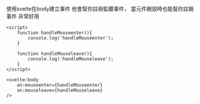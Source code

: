 使用svelte在body建立事件
他會幫你註冊監聽事件， 當元件銷毀時也能幫你註銷事件
非常好用


```svelte
<script>
    function handleMouseenter(){
        console.log('handleMouseenter');
    }

    function handleMouseleave(){
        console.log('handleMouseleave');
    }
</script>

<svelte:body
    on:mouseenter={handleMouseenter}
    on:mouseleave={handleMouseleave}
/>

```